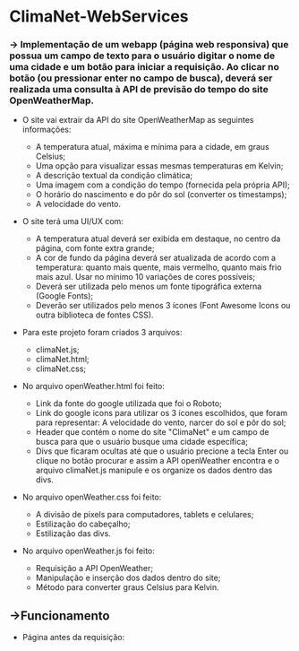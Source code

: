 # ClimaNet-WebServices
### -> Implementação de um webapp (página web responsiva) que possua um campo de texto para o usuário digitar o nome de uma cidade e um botão para iniciar a requisição. Ao clicar no botão (ou pressionar enter no campo de busca), deverá ser realizada uma consulta à API de previsão do tempo do site OpenWeatherMap.

- O site vai extrair da API do site OpenWeatherMap as seguintes informações:
  
  - A temperatura atual, máxima e mínima para a cidade, em graus Celsius;
  - Uma opção para visualizar essas mesmas temperaturas em Kelvin;
  - A descrição textual da condição climática;
  - Uma imagem com a condição do tempo (fornecida pela própria API);
  - O horário do nascimento e do pôr do sol (converter os timestamps);
  - A velocidade do vento.

- O site terá uma UI/UX com:
  -  A temperatura atual deverá ser exibida em destaque, no centro da página, com fonte extra grande;
  -  A cor de fundo da página deverá ser atualizada de acordo com a temperatura: quanto mais quente, mais vermelho, quanto mais frio mais azul. Usar no mínimo 10 variações de cores possíveis;
  -  Deverá ser utilizada pelo menos um fonte tipográfica externa (Google Fonts);
  -  Deverão ser utilizados pelo menos 3 ícones (Font Awesome Icons ou outra biblioteca de fontes CSS).

- Para este projeto foram criados 3 arquivos:
  - climaNet.js;
  - climaNet.html;
  - climaNet.css;

- No arquivo openWeather.html foi feito:
  - Link da fonte do google utilizada que foi o Roboto;
  - Link do google icons para utilizar os 3 ícones escolhidos, que foram para representar: A velocidade do vento, narcer do sol e pôr do sol;
  - Header que contém o nome do site "ClimaNet" e um campo de busca para que o usuário busque uma cidade específica;
  - Divs que ficaram ocultas até que o usuário precione a tecla Enter ou clique no botão procurar e assim a API openWeather
 encontra e o arquivo climaNet.js manipule e os organize os dados dentro das divs.

- No arquivo openWeather.css foi feito:
   - A divisão de pixels para computadores, tablets e celulares;
   - Estilização do cabeçalho;
   - Estilização das divs.

- No arquivo openWeather.js foi feito:
  - Requisição a API OpenWeather;
  - Manipulação e inserção dos dados dentro do site;
  - Método para converter graus Celsius para Kelvin.


## ->Funcionamento

- Página antes da requisição:
  

  
